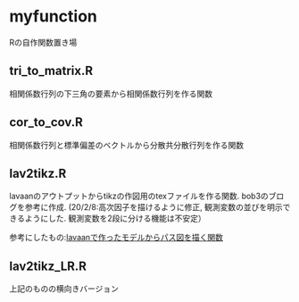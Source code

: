 # myfunction

Rの自作関数置き場

## tri_to_matrix.R
相関係数行列の下三角の要素から相関係数行列を作る関数

## cor_to_cov.R
相関係数行列と標準偏差のベクトルから分散共分散行列を作る関数

## lav2tikz.R
lavaanのアウトプットからtikzの作図用のtexファイルを作る関数. bob3のブログを参考に作成. (20/2/8:高次因子を描けるように修正, 観測変数の並びを明示できるようにした. 観測変数を2段に分ける機能は不安定）

参考にしたもの:[lavaanで作ったモデルからパス図を描く関数](http://bob3.hatenablog.com/entry/2019/02/26/183541)

## lav2tikz_LR.R
上記のものの横向きバージョン
